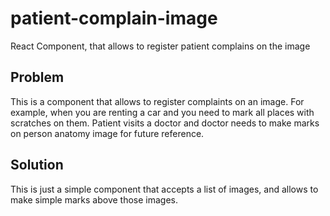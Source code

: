 # patient-complain-image
React Component, that allows to register patient complains on the image

## Problem

This is a component that allows to register complaints on an image. 
For example, when you are renting a car and you need to mark all places with scratches on them.
Patient visits a doctor and doctor needs to make marks on person anatomy image for future reference.

## Solution

This is just a simple component that accepts a list of images, and allows to make simple marks above those images.


